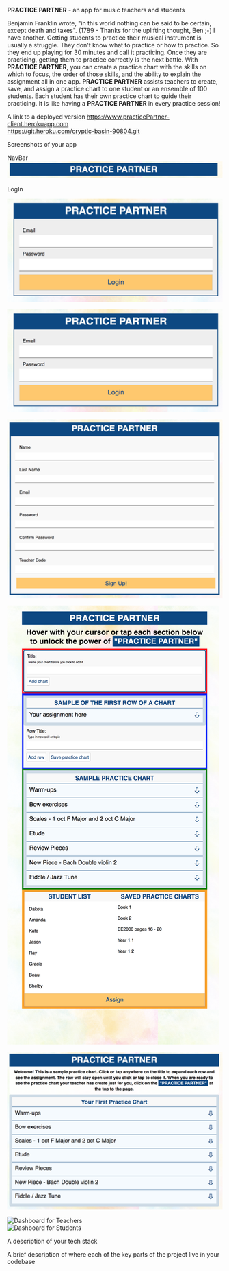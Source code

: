 **PRACTICE PARTNER** - an app for music teachers and students

Benjamin Franklin wrote, "in this world nothing can be said to be certain, except death and taxes". (1789 - Thanks for the uplifting thought, Ben ;-)  I have another. Getting students to practice their musical instrument is usually a struggle. They don't know what to practice or how to practice. So they end up playing for 30 minutes and call it practicing.  Once they are practicing, getting them to practice correctly is the next battle.  With **PRACTICE PARTNER**, you can create a practice chart with the skills on which to focus, the order of those skills, and the ability to explain the assignment all in one app. **PRACTICE PARTNER** assists teachers to create, save, and assign a practice chart to one student or an ensemble of 100 students.  Each student has their own practice chart to guide their practicing.  It is like having a **PRACTICE PARTNER** in every practice session!

A link to a deployed version
https://www.practicePartner-client.herokuapp.com <br />
https://git.heroku.com/cryptic-basin-90804.git <br />

Screenshots of your app

NavBar
![navBAR](src/img/navBar.png)<br />

LogIn

![LogIn](src/img/logIn.png)<br />

![SignUp for Teachers](src/img/logIn.png)<br />

![SignUp for Students](src/img/registerS.png)<br />

![Get Started for Teachers](src/img/onBoardingT.png)<br />

![Get Started for Students](src/img/onBoardingS.png)<br />

![Dashboard for Teachers]()<br />
![Dashboard for Students]()<br />



A description of your tech stack

A brief description of where each of the key parts of the project live in your codebase